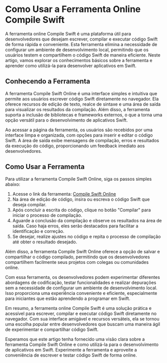 Como Usar a Ferramenta Online Compile Swift
===========================================

A ferramenta online Compile Swift é uma plataforma útil para desenvolvedores que desejam escrever, compilar e executar código Swift de forma rápida e conveniente. Esta ferramenta elimina a necessidade de configurar um ambiente de desenvolvimento local, permitindo que os usuários testem e compartilhem o código Swift de maneira eficiente. Neste artigo, vamos explorar os conhecimentos básicos sobre a ferramenta e aprender como utilizá-la para desenvolver aplicativos em Swift.

Conhecendo a Ferramenta
-----------------------

A ferramenta Compile Swift Online é uma interface simples e intuitiva que permite aos usuários escrever código Swift diretamente no navegador. Ela oferece recursos de edição de texto, realce de sintaxe e uma área de saída para visualizar os resultados da compilação. Além disso, a ferramenta suporta a inclusão de bibliotecas e frameworks externos, o que a torna uma opção versátil para o desenvolvimento de aplicativos Swift.

Ao acessar a página da ferramenta, os usuários são recebidos por uma interface limpa e organizada, com opções para inserir e editar o código Swift. A área de saída exibe mensagens de compilação, erros e resultados da execução do código, proporcionando um feedback imediato aos desenvolvedores.

Como Usar a Ferramenta
----------------------

Para utilizar a ferramenta Compile Swift Online, siga os passos simples abaixo:

1. Acesse o link da ferramenta: [Compile Swift Online](https://www.onlinecalculatorsfree.com/pt/tools/compile-swift-online.html)
2. Na área de edição de código, insira ou escreva o código Swift que deseja compilar.
3. Após concluir a escrita do código, clique no botão "Compilar" para iniciar o processo de compilação.
4. Aguarde a conclusão da compilação e observe os resultados na área de saída. Caso haja erros, eles serão destacados para facilitar a identificação e correção.
5. Se desejar, realize ajustes no código e repita o processo de compilação até obter o resultado desejado.

Além disso, a ferramenta Compile Swift Online oferece a opção de salvar e compartilhar o código compilado, permitindo que os desenvolvedores compartilhem facilmente seus projetos com colegas ou comunidades online.

Com essa ferramenta, os desenvolvedores podem experimentar diferentes abordagens de codificação, testar funcionalidades e realizar depurações sem a necessidade de configurar um ambiente de desenvolvimento local. Isso proporciona uma experiência conveniente e eficiente, especialmente para iniciantes que estão aprendendo a programar em Swift.

Em resumo, a ferramenta online Compile Swift é uma solução prática e acessível para escrever, compilar e executar código Swift diretamente no navegador. Com sua interface amigável e recursos versáteis, ela se tornou uma escolha popular entre desenvolvedores que buscam uma maneira ágil de experimentar e compartilhar código Swift.

Esperamos que este artigo tenha fornecido uma visão clara sobre a ferramenta Compile Swift Online e como utilizá-la para o desenvolvimento de aplicativos em Swift. Experimente a ferramenta e aproveite a conveniência de escrever e testar código Swift de forma online.